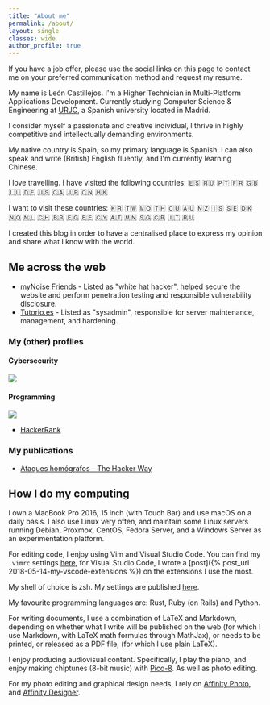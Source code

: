 ```yaml
---
title: "About me"
permalink: /about/
layout: single
classes: wide
author_profile: true
---
```


If you have a job offer, please use the social links on this page to
contact me on your preferred communication method and request my resume.

My name is León Castillejos. I'm a Higher Technician in Multi-Platform Applications Development.
Currently studying Computer Science & Engineering at
[URJC](http://www.urjc.es/), a Spanish university located in Madrid.

I consider myself a passionate and creative individual, I thrive in highly
competitive and intellectually demanding environments.

My native country is Spain, so my primary language is Spanish. I can also speak
and write (British) English fluently, and I'm currently learning Chinese.

I love travelling. I have visited the following countries:
🇪🇸 🇷🇺 🇵🇹 🇫🇷 🇬🇧 🇱🇺 🇩🇪 🇺🇸 🇨🇦 🇯🇵 🇨🇳 🇭🇰

I want to visit these countries:
🇰🇷 🇹🇼 🇲🇴 🇹🇭 🇨🇺 🇦🇺 🇳🇿 🇮🇸 🇸🇪 🇩🇰 🇳🇴 🇳🇱 🇨🇭 🇧🇷 🇪🇬 🇪🇪 🇨🇾 🇦🇹 🇲🇳 🇸🇬 🇨🇷 🇮🇹 🇷🇺

I created this blog in order to have a centralised place to express my opinion
and share what I know with the world.

## Me across the web

- [myNoise Friends](https://mynoise.net/myNoiseFriends.php) - Listed as "white hat hacker", helped secure the website and perform penetration testing and responsible vulnerability disclosure.
- [Tutorio.es](https://www.tutorio.es/) - Listed as "sysadmin", responsible for server maintenance, management, and hardening.

### My (other) profiles

#### Cybersecurity

[![](https://www.hackthebox.eu/badge/image/1904)](https://www.hackthebox.eu/profile/1904)

#### Programming

[![](https://www.codewars.com/users/L1Cafe/badges/small)](https://www.codewars.com/users/L1Cafe)

- [HackerRank](https://www.hackerrank.com/L1Cafe)

### My publications

- [Ataques homógrafos - The Hacker Way](https://thehackerway.com/2017/04/21/ataques-homografos/)

## How I do my computing

I own a MacBook Pro 2016, 15 inch (with Touch Bar) and use macOS on a daily
basis. I also use Linux very often, and maintain some Linux servers running
Debian, Proxmox, CentOS, Fedora Server, and a Windows Server as an
experimentation platform.

For editing code, I enjoy using Vim and Visual Studio Code. You can find my
`.vimrc` settings
[here](https://github.com/L1Cafe/My-Preferences/tree/master/vim), for Visual
Studio Code, I wrote a
[post]({% post_url 2018-05-14-my-vscode-extensions %}) on the
extensions I use the most.

My shell of choice is zsh. My settings are published
[here](https://github.com/L1Cafe/My-Preferences/tree/master/macOS).

My favourite programming languages are: Rust, Ruby (on Rails) and Python.

For writing documents, I use a combination of LaTeX and Markdown, depending on
whether what I write will be published on the web (for which I use Markdown,
with LaTeX math formulas through MathJax), or needs to be printed, or released
as a PDF file, (for which I use plain LaTeX).

I enjoy producing audiovisual content. Specifically, I play the piano, and enjoy
 making chiptunes (8-bit music) with
 [Pico-8](http://www.lexaloffle.com/pico-8.php). As well as photo editing.

For my photo editing and graphical design needs, I rely on
[Affinity Photo](https://affinity.serif.com/en-gb/photo/), and 
[Affinity Designer](https://affinity.serif.com/en-gb/designer/).
